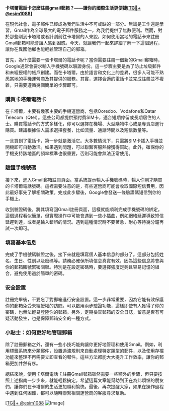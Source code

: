 **卡塔爾電話卡怎麽註冊gmail郵箱？——讓你的國際生活更便捷[[TG💪+ @esim1088](https://t.me/s/esim1088)]**

在現代社會，電子郵件已經成為我們生活中不可或缺的一部分。無論是工作還是學習，Gmail作為全球最大的電子郵件服務之一，為我們提供了無數便利。然而，對於那些剛到卡塔爾或者計劃前往卡塔爾的人來說，如何使用當地的電話卡來註冊Gmail郵箱可能會讓人感到困惑。今天，就讓我們一起來詳細了解一下這個過程，讓你在異國他鄉也能輕鬆管理自己的郵箱。

首先，為什麼需要一張卡塔爾的電話卡呢？當你需要註冊一個新的Gmail郵箱時，Google通常會要求輸入手機號碼以驗證身份。這一步驟主要是為了防止垃圾郵件和未經授權的帳戶創建。而在卡塔爾，由於語言和文化上的差異，很多人可能不熟悉當地的手機運營商及其提供的服務。其實，選擇合適的電話卡並完成註冊並不複雜，只需要遵循幾個簡單的步驟即可。

### 購買卡塔爾電話卡

在卡塔爾，主要有幾家主要的手機運營商，包括Ooredoo、Vodafone和Qatar Telecom（Qtel）。這些公司都提供預付費SIM卡，適合短期停留或長期居住的人士。購買電話卡的方式多樣化，你可以選擇在機場、大型購物中心或是專賣店進行購買。建議根據個人需求選擇套餐，比如流量、通話時間以及短信數量等。

一旦買到了電話卡，第一步就是激活它。大多數情況下，只需將SIM卡插入手機並開機即可自動激活。如果遇到問題，可以聯繫客服熱線獲得幫助。此外，確保你的手機支持該地區的頻率標準也很重要，否則可能會無法正常使用。

### 驗證手機號碼

接下來，進入Gmail郵箱註冊頁面。當系統提示輸入手機號碼時，輸入你剛才購買的卡塔爾電話號碼。這裡需要注意的是，有些運營商可能會收取國際短信費用，因此最好事先了解相關政策。完成此步驟後，Google會發送一條驗證碼短信到你的手機上。

收到驗證碼後，將其填寫回Gmail註冊頁面，這樣就能順利完成手機號碼的綁定。這個過程看似簡單，但實際操作中可能會遇到一些小插曲，例如網絡延遲導致短信延遲到達，或者是輸入錯誤的情況。遇到這種情況時不要著急，耐心等待幾分鐘再試一次即可。

### 填寫基本信息

完成了手機號碼驗證之後，接下來就是填寫個人基本信息的部分了。這部分包括姓名、生日、性別以及密碼等。請務必確保所填信息真實有效，因為這些信息將會與你的郵箱賬號緊密關聯。特別是在設定密碼時，要選擇強度足夠且容易記憶的組合，避免使用過於簡單的密碼。

### 安全設置

註冊完畢後，不要忘了對郵箱進行安全設置。這一步非常重要，因為它能有效保護你的郵箱免受未經授權的訪問。可以啟用兩步驗證功能，這樣即使有人獲得了你的密碼，也無法輕易登陸你的郵箱。另外，定期檢查郵箱的安全日誌，留意是否有可疑活動發生，也是保障郵箱安全的一種方式。

### 小貼士：如何更好地管理郵箱

除了註冊郵箱之外，還有一些小技巧能夠讓你更好地管理和使用Gmail。例如，利用標籤系統來分類郵件，設置過濾規則來自動處理特定類型的郵件，以及使用存檔功能來整理不再需要立即查看的郵件。這些方法都能大大提升工作效率，讓你的郵箱更加井然有序。

總結來說，使用卡塔爾電話卡註冊Gmail郵箱雖然需要一些額外的步驟，但只要按照上述指南一步步來，就能輕鬆搞定。希望這篇文章能幫助到正在為此煩惱的朋友們，讓你們在卡塔爾的生活更加順利愉快。最後，再次提醒大家，如果在操作過程中遇到任何困難，都可以隨時聯繫相關運營商的客服尋求幫助。

[[TG💪+ @esim1088](https://t.me/s/esim1088) ![Image](https://i.postimg.cc/4NQfJmqS/Snipaste-2025-05-13-00-14-12.png)]